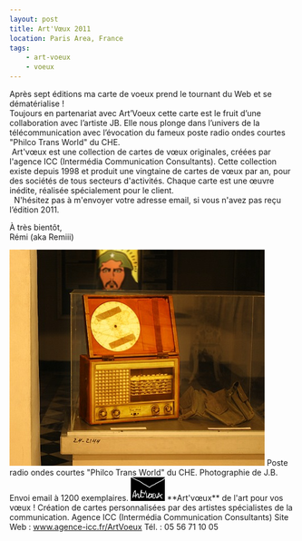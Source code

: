 ```yaml
---
layout: post
title: Art'Vœux 2011
location: Paris Area, France
tags:
    - art-voeux
    - voeux
---
```


Après sept éditions ma carte de voeux prend le tournant du Web et se dématérialise !  
Toujours en partenariat avec Art’Voeux cette carte est le fruit d’une collaboration avec l’artiste JB. Elle nous plonge dans l’univers de la télécommunication avec l’évocation du fameux poste radio ondes courtes "Philco Trans World" du CHE.  
 Art'vœux est une collection de cartes de vœux originales, créées par l'agence ICC (Intermédia Communication Consultants). Cette collection existe depuis 1998 et produit une vingtaine de cartes de vœux par an, pour des sociétés de tous secteurs d'activités. Chaque carte est une œuvre inédite, réalisée spécialement pour le client.  
  N'hésitez pas à m'envoyer votre adresse email, si vous n'avez pas reçu l’édition 2011.  
  
À très bientôt,  
Rémi (aka Remiii)  
  
<img src="/assets/images/blog/ArtVoeux/image_top.jpg" alt="" />  
Poste radio ondes courtes "Philco Trans World" du CHE.  
Photographie de J.B.  
Envoi email à 1200 exemplaires.  
  
<img src="/assets/images/blog/Logos/LogoArtVoeux_1.png" alt="" />  
**Art'vœux** de l'art pour vos vœux !  
Création de cartes personnalisées par des artistes spécialistes de la communication. Agence ICC (Intermédia Communication Consultants)  
Site Web : <a href="http://www.agence-icc.fr/ArtVoeux/" hreflang="fr">www.agence-icc.fr/ArtVoeux</a>  
Tél. : 05 56 71 10 05
